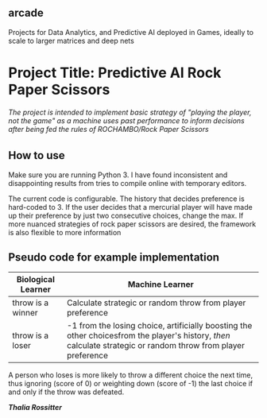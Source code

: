 ## arcade
Projects for Data Analytics, and Predictive AI deployed in Games, ideally to scale to larger matrices and deep nets

# **Project Title**: **Predictive AI Rock Paper Scissors**

###### The project is intended to implement basic strategy of \"playing the player, not the game" as a machine uses past performance to inform decisions after being fed the rules of ROCHAMBO/Rock Paper Scissors

## **How to use**

Make sure you are running Python 3. I have found inconsistent and disappointing results from tries to compile online with temporary editors.

The current code is configurable. The history that decides preference is hard-coded to 3. If the user decides that a mercurial player will have made up their preference by just two consecutive choices, change the max. If more nuanced strategies of rock paper scissors are desired, the framework is also flexible to more information

## **Pseudo code for example implementation**
Biological Learner | Machine Learner
------------ | -------------
throw is a winner |  Calculate strategic or random throw from player preference
throw is a loser | -1 from the losing choice, artificially boosting the other choicesfrom the player's history, *then* calculate strategic or random throw from player preference


A person who loses is more likely to throw a different choice the next time, thus ignoring (score of 0) or weighting down (score of -1) the last choice if and only if the throw was defeated.


__*Thalia Rossitter*__
